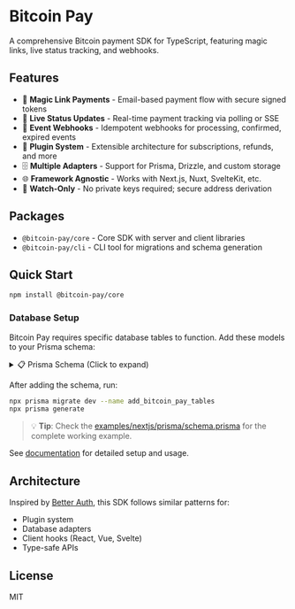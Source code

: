 # Bitcoin Pay

A comprehensive Bitcoin payment SDK for TypeScript, featuring magic links, live status tracking, and webhooks.

## Features

- 🔗 **Magic Link Payments** - Email-based payment flow with secure signed tokens
- 📡 **Live Status Updates** - Real-time payment tracking via polling or SSE
- 🔔 **Event Webhooks** - Idempotent webhooks for processing, confirmed, expired events
- 🔌 **Plugin System** - Extensible architecture for subscriptions, refunds, and more
- 🗄️ **Multiple Adapters** - Support for Prisma, Drizzle, and custom storage
- 🌐 **Framework Agnostic** - Works with Next.js, Nuxt, SvelteKit, etc.
- 🔐 **Watch-Only** - No private keys required; secure address derivation

## Packages

- `@bitcoin-pay/core` - Core SDK with server and client libraries
- `@bitcoin-pay/cli` - CLI tool for migrations and schema generation

## Quick Start

```bash
npm install @bitcoin-pay/core
```

### Database Setup

Bitcoin Pay requires specific database tables to function. Add these models to your Prisma schema:

<details>
<summary>📋 Prisma Schema (Click to expand)</summary>

```prisma
// Core payment models
model BitcoinPayPaymentIntent {
  id                 String    @id
  customerId         String?   @map("customer_id")
  email              String?
  amountSats         BigInt    @map("amount_sats")
  status             String
  addressId          String?   @map("address_id")
  memo               String?
  requiredConfs      Int       @default(1) @map("required_confs")
  expiresAt          DateTime  @map("expires_at")
  confirmedAt        DateTime? @map("confirmed_at")
  subscriptionId     String?   @map("subscription_id")
  billingCycleNumber Int?      @map("billing_cycle_number")
  createdAt          DateTime  @default(now()) @map("created_at")
  updatedAt          DateTime  @updatedAt @map("updated_at")

  @@index([status])
  @@index([customerId])
  @@index([email])
  @@index([expiresAt])
  @@index([subscriptionId])
  @@map("bitcoin_pay_payment_intents")
}

model BitcoinPayDepositAddress {
  id              String    @id
  address         String    @unique
  derivationIndex Int       @map("derivation_index")
  scriptPubKeyHex String    @map("script_pub_key_hex")
  intentId        String?   @map("intent_id")
  assignedAt      DateTime? @map("assigned_at")
  createdAt       DateTime  @default(now()) @map("created_at")

  @@index([address])
  @@index([intentId])
  @@index([derivationIndex])
  @@map("bitcoin_pay_deposit_addresses")
}

model BitcoinPayTxObservation {
  id              String   @id
  txid            String
  vout            Int
  valueSats       BigInt   @map("value_sats")
  confirmations   Int      @default(0)
  addressId       String   @map("address_id")
  scriptPubKeyHex String   @map("script_pub_key_hex")
  status          String
  seenAt          DateTime @default(now()) @map("seen_at")
  updatedAt       DateTime @updatedAt @map("updated_at")

  @@index([txid, vout])
  @@index([addressId])
  @@index([status])
  @@map("bitcoin_pay_tx_observations")
}

model BitcoinPayMagicLinkToken {
  id         String    @id
  token      String    @unique
  intentId   String    @map("intent_id")
  consumed   Boolean   @default(false)
  consumedAt DateTime? @map("consumed_at")
  expiresAt  DateTime  @map("expires_at")
  createdAt  DateTime  @default(now()) @map("created_at")

  @@index([token])
  @@index([intentId])
  @@map("bitcoin_pay_magic_link_tokens")
}

model BitcoinPayCustomer {
  id        String   @id
  email     String?  @unique
  metadata  Json?
  createdAt DateTime @default(now()) @map("created_at")
  updatedAt DateTime @updatedAt @map("updated_at")

  @@index([email])
  @@map("bitcoin_pay_customers")
}

// Subscription models (optional - only needed if using subscriptions)
model BitcoinPaySubscriptionPlan {
  id            String   @id
  name          String
  description   String?
  amountSats    BigInt   @map("amount_sats")
  currency      String   @default("BTC")
  interval      String
  intervalCount Int      @default(1) @map("interval_count")
  trialDays     Int?     @map("trial_days")
  maxCycles     Int?     @map("max_cycles")
  active        Boolean  @default(true)
  metadata      Json?
  createdAt     DateTime @default(now()) @map("created_at")
  updatedAt     DateTime @updatedAt @map("updated_at")

  @@index([active])
  @@map("bitcoin_pay_subscription_plans")
}

model BitcoinPaySubscription {
  id                   String    @id
  planId               String    @map("plan_id")
  customerId           String?   @map("customer_id")
  customerEmail        String?   @map("customer_email")
  status               String
  currentPeriodStart   DateTime  @map("current_period_start")
  currentPeriodEnd     DateTime  @map("current_period_end")
  trialStart           DateTime? @map("trial_start")
  trialEnd             DateTime? @map("trial_end")
  cyclesCompleted      Int       @default(0) @map("cycles_completed")
  lastPaymentIntentId  String?   @map("last_payment_intent_id")
  cancelAtPeriodEnd    Boolean   @default(false) @map("cancel_at_period_end")
  canceledAt           DateTime? @map("canceled_at")
  cancelReason         String?   @map("cancel_reason")
  metadata             Json?
  createdAt            DateTime  @default(now()) @map("created_at")
  updatedAt            DateTime  @updatedAt @map("updated_at")

  @@index([planId])
  @@index([customerId])
  @@index([customerEmail])
  @@index([status])
  @@index([currentPeriodEnd])
  @@map("bitcoin_pay_subscriptions")
}

model BitcoinPaySystemMetadata {
  key       String   @id
  value     String
  createdAt DateTime @default(now()) @map("created_at")
  updatedAt DateTime @updatedAt @map("updated_at")

  @@map("bitcoin_pay_system_metadata")
}
```

</details>

After adding the schema, run:

```bash
npx prisma migrate dev --name add_bitcoin_pay_tables
npx prisma generate
```

> 💡 **Tip**: Check the [examples/nextjs/prisma/schema.prisma](./examples/nextjs/prisma/schema.prisma) for the complete working example.

See [documentation](./docs) for detailed setup and usage.

## Architecture

Inspired by [Better Auth](https://github.com/better-auth/better-auth), this SDK follows similar patterns for:

- Plugin system
- Database adapters
- Client hooks (React, Vue, Svelte)
- Type-safe APIs

## License

MIT
